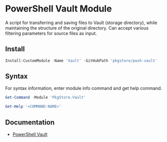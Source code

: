 # PowerShell Vault Module

A script for transferring and saving files to Vault (storage directory), while maintaining the structure of the original directory. Can accept various filtering parameters for source files as input.

## Install

```powershell
Install-CustomModule -Name 'Vault' -GitHubPath 'pkgstore/pwsh-vault'
```

## Syntax

For syntax information, enter module info command and get help command.

```powershell
Get-Command -Module 'PkgStore.Vault'
```

```powershell
Get-Help '<COMMAND-NAME>'
```

## Documentation

- [PowerShell Vault](https://lib.onl/ru/articles/2023/10/4c7aba7c-f5a6-589a-9975-fdb16f2e2862/)
